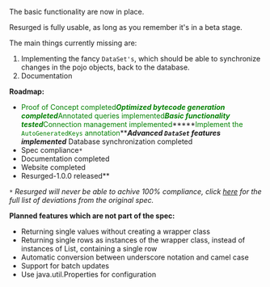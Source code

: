 The basic functionality are now in place.

Resurged is fully usable, as long as you remember it's in a beta stage.

The main things currently missing are:
  1. Implementing the fancy `DataSet's`, which should be able to synchronize changes in the pojo objects, back to the database.
  1. Documentation


**Roadmap:**
  * <font color='green'>Proof of Concept completed</font>*****<font color='green'>Optimized bytecode generation completed</font>*****<font color='green'>Annotated queries implemented</font>*****<font color='green'>Basic functionality tested</font>*****<font color='green'>Connection management implemented</font>*****<font color='green'>Implement the <code>AutoGeneratedKeys</code> annotation</font>*****Advanced `DataSet` features implemented*** Database synchronization completed
  * Spec compliance`*`
  * Documentation completed
  * Website completed
  * Resurged-1.0.0 released**

_`*` Resurged will never be able to achive 100% compliance, click [here](http://code.google.com/p/resurged/wiki/SpecCompliance) for the full list of deviations from the original spec._

**Planned features which are not part of the spec:**
  * Returning single values without creating a wrapper class
  * Returning single rows as instances of the wrapper class, instead of instances of List<Wrapper class>, containing a single row
  * Automatic conversion between underscore notation and camel case
  * Support for batch updates
  * Use java.util.Properties for configuration
